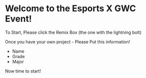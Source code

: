 # Welcome to the Esports X GWC Event!

To Start, Please click the Remix Box (the one with the lightning bolt) 

Once you have your own project - Please Put this information!

- Name
- Grade
- Major

Now time to start!

